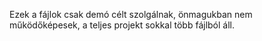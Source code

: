 Ezek a fájlok csak demó célt szolgálnak, önmagukban nem működőképesek, a teljes projekt sokkal több fájlból áll.
